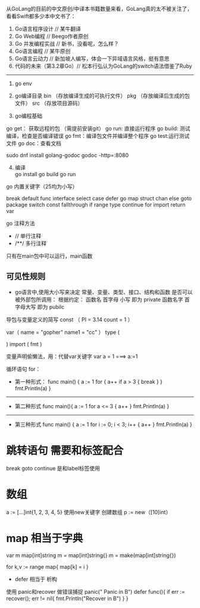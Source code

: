 从GoLang的目前的中文原创/中译本书籍数量来看，GoLang真的太不被关注了，看看Swift都多少本中文书了：
1) Go语言程序设计 // 某牛翻译
2) Go Web编程 // Beego作者原创
3) Go 并发编程实战 // 新书，没看呢，怎么样？
4) Go语言编程 // 某牛原创
5) Go语言云动力 // 新加坡人编写，体会一下异域语言风格，挺有意思
6) 代码的未来（第3.2章Go）// 松本行弘认为GoLang的switch语法借鉴了Ruby

------------------------------
1. go env
2. go编译目录
bin  （存放编译生成的可执行文件）
pkg  （存放编译后生成的包文件）
src  （存放项目源码）

3. go编程基础

go get： 获取远程的包 （需提前安装git）
go run: 直接运行程序
go build: 测试编译，检查是否编译错误
go fmt：编译包文件并编译整个程序
go test:运行测试文件
go doc：查看文档

sudo dnf install golang-godoc
godoc -http=:8080


4. 编译  
go install 
go build
go run


go 内置关键字（25均为小写）

break default func interface select
case defer go map struct
chan else goto package switch
const fallthrough if range type
continue for import return var


go 注释方法

+ // 单行注释
+ /**/ 多行注释


只有在main包中可以运行，main函数

## 可见性规则
+ go语言中,使用大小写来决定 常量、变量、类型、接口、结构和函数 是否可以被外部包所调用：
根据约定： 
函数名 首字母 小写 即为 private
函数名字 首字母大写 即为 pubilc


导包与变量定义的简写
const （
PI = 3.14
count = 1
）

var（
name = "gopher"
name1 = "cc"
）
type (

)
import (
    fmt
)

变量声明偷懒法，用：代替var关键字
var a = 1   ===>   a:=1


循环语句 for：

+ 第一种形式：
func main() {
	a := 1
	for {
		a++
		if a > 3 {
			break
		}
	}
	fmt.Println(a)
}
------------
+ 第二种形式
func main(){
	a := 1
	for a <= 3 {
		a++
	}
	fmt.Println(a)
}
----------
+ 第三种形式
func main() {
	a := 1
	for i := 0; i < 3; i++ {
		a++
	}
	fmt.Println(a)
}

# 跳转语句  需要和标签配合
break goto continue 是和label标签使用

# 数组
a := [...]int{1, 2, 3, 4, 5}
使用new关键字 创建数组
p := new（[10]int）

# map 相当于字典
var m map[int]string
m = map[int]string{}
m = make(map[int]string{})

for k,v := range map{
    map[k] = i
} 

+ defer 相当于 析构

使用 panic和recover 做错误捕捉
panic(" Panic in B")
defer func(){
    if err := recover(); err != nil{
        fmt.Println("Recover in B")
    }
}